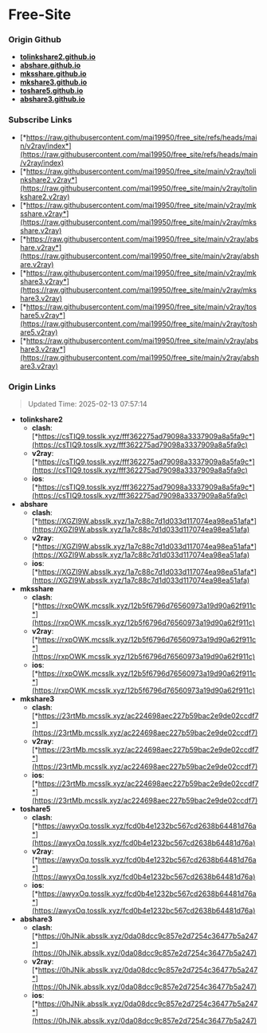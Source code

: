 # Free-Site

### Origin Github

- [**tolinkshare2.github.io**](https://github.com/tolinkshare2/tolinkshare2.github.io)
- [**abshare.github.io**](https://github.com/abshare/abshare.github.io)
- [**mksshare.github.io**](https://github.com/mksshare/mksshare.github.io)
- [**mkshare3.github.io**](https://github.com/mkshare3/mkshare3.github.io)
- [**toshare5.github.io**](https://github.com/toshare5/toshare5.github.io)
- [**abshare3.github.io**](https://github.com/abshare3/abshare3.github.io)

### Subscribe Links

- [*https://raw.githubusercontent.com/mai19950/free_site/refs/heads/main/v2ray/index*](https://raw.githubusercontent.com/mai19950/free_site/refs/heads/main/v2ray/index)
- [*https://raw.githubusercontent.com/mai19950/free_site/main/v2ray/tolinkshare2.v2ray*](https://raw.githubusercontent.com/mai19950/free_site/main/v2ray/tolinkshare2.v2ray)
- [*https://raw.githubusercontent.com/mai19950/free_site/main/v2ray/mksshare.v2ray*](https://raw.githubusercontent.com/mai19950/free_site/main/v2ray/mksshare.v2ray)
- [*https://raw.githubusercontent.com/mai19950/free_site/main/v2ray/abshare.v2ray*](https://raw.githubusercontent.com/mai19950/free_site/main/v2ray/abshare.v2ray)
- [*https://raw.githubusercontent.com/mai19950/free_site/main/v2ray/mkshare3.v2ray*](https://raw.githubusercontent.com/mai19950/free_site/main/v2ray/mkshare3.v2ray)
- [*https://raw.githubusercontent.com/mai19950/free_site/main/v2ray/toshare5.v2ray*](https://raw.githubusercontent.com/mai19950/free_site/main/v2ray/toshare5.v2ray)
- [*https://raw.githubusercontent.com/mai19950/free_site/main/v2ray/abshare3.v2ray*](https://raw.githubusercontent.com/mai19950/free_site/main/v2ray/abshare3.v2ray)

### Origin Links

> Updated Time: 2025-02-13 07:57:14

- **tolinkshare2**
  - **clash**: [*https://csTIQ9.tosslk.xyz/fff362275ad79098a3337909a8a5fa9c*](https://csTIQ9.tosslk.xyz/fff362275ad79098a3337909a8a5fa9c)
  - **v2ray**: [*https://csTIQ9.tosslk.xyz/fff362275ad79098a3337909a8a5fa9c*](https://csTIQ9.tosslk.xyz/fff362275ad79098a3337909a8a5fa9c)
  - **ios**: [*https://csTIQ9.tosslk.xyz/fff362275ad79098a3337909a8a5fa9c*](https://csTIQ9.tosslk.xyz/fff362275ad79098a3337909a8a5fa9c)
- **abshare**
  - **clash**: [*https://XGZI9W.absslk.xyz/1a7c88c7d1d033d117074ea98ea51afa*](https://XGZI9W.absslk.xyz/1a7c88c7d1d033d117074ea98ea51afa)
  - **v2ray**: [*https://XGZI9W.absslk.xyz/1a7c88c7d1d033d117074ea98ea51afa*](https://XGZI9W.absslk.xyz/1a7c88c7d1d033d117074ea98ea51afa)
  - **ios**: [*https://XGZI9W.absslk.xyz/1a7c88c7d1d033d117074ea98ea51afa*](https://XGZI9W.absslk.xyz/1a7c88c7d1d033d117074ea98ea51afa)
- **mksshare**
  - **clash**: [*https://rxpOWK.mcsslk.xyz/12b5f6796d76560973a19d90a62f911c*](https://rxpOWK.mcsslk.xyz/12b5f6796d76560973a19d90a62f911c)
  - **v2ray**: [*https://rxpOWK.mcsslk.xyz/12b5f6796d76560973a19d90a62f911c*](https://rxpOWK.mcsslk.xyz/12b5f6796d76560973a19d90a62f911c)
  - **ios**: [*https://rxpOWK.mcsslk.xyz/12b5f6796d76560973a19d90a62f911c*](https://rxpOWK.mcsslk.xyz/12b5f6796d76560973a19d90a62f911c)
- **mkshare3**
  - **clash**: [*https://23rtMb.mcsslk.xyz/ac224698aec227b59bac2e9de02ccdf7*](https://23rtMb.mcsslk.xyz/ac224698aec227b59bac2e9de02ccdf7)
  - **v2ray**: [*https://23rtMb.mcsslk.xyz/ac224698aec227b59bac2e9de02ccdf7*](https://23rtMb.mcsslk.xyz/ac224698aec227b59bac2e9de02ccdf7)
  - **ios**: [*https://23rtMb.mcsslk.xyz/ac224698aec227b59bac2e9de02ccdf7*](https://23rtMb.mcsslk.xyz/ac224698aec227b59bac2e9de02ccdf7)
- **toshare5**
  - **clash**: [*https://awyxOq.tosslk.xyz/fcd0b4e1232bc567cd2638b64481d76a*](https://awyxOq.tosslk.xyz/fcd0b4e1232bc567cd2638b64481d76a)
  - **v2ray**: [*https://awyxOq.tosslk.xyz/fcd0b4e1232bc567cd2638b64481d76a*](https://awyxOq.tosslk.xyz/fcd0b4e1232bc567cd2638b64481d76a)
  - **ios**: [*https://awyxOq.tosslk.xyz/fcd0b4e1232bc567cd2638b64481d76a*](https://awyxOq.tosslk.xyz/fcd0b4e1232bc567cd2638b64481d76a)
- **abshare3**
  - **clash**: [*https://0hJNik.absslk.xyz/0da08dcc9c857e2d7254c36477b5a247*](https://0hJNik.absslk.xyz/0da08dcc9c857e2d7254c36477b5a247)
  - **v2ray**: [*https://0hJNik.absslk.xyz/0da08dcc9c857e2d7254c36477b5a247*](https://0hJNik.absslk.xyz/0da08dcc9c857e2d7254c36477b5a247)
  - **ios**: [*https://0hJNik.absslk.xyz/0da08dcc9c857e2d7254c36477b5a247*](https://0hJNik.absslk.xyz/0da08dcc9c857e2d7254c36477b5a247)
